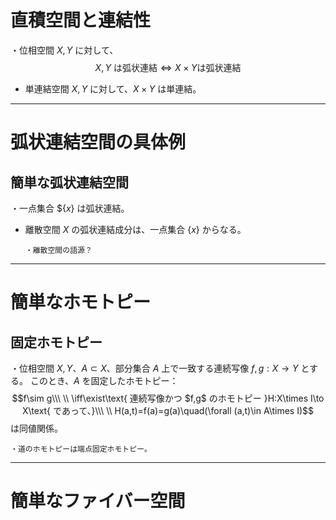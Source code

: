 
# 直積空間と連結性

・位相空間 $X,Y$ に対して、
$$X,Y\text{ は弧状連結}\iff X\times Y\text{は弧状連結}$$

- 単連結空間 $X,Y$ に対して、$X\times Y$ は単連結。

---

# 弧状連結空間の具体例

## 簡単な弧状連結空間

・一点集合 $$\{x\}$ は弧状連結。

- 離散空間 $X$ の弧状連結成分は、一点集合 $\{x\}$ からなる。

      ・離散空間の語源？

---


# 簡単なホモトピー

## 固定ホモトピー

・位相空間 $X,Y$、$A\subset X$、部分集合 $A$ 上で一致する連続写像 $f,g:X\to Y$ とする。
このとき、$A$ を固定したホモトピー：
$$f\sim g\\\ \\
\iff\exist\text{ 連続写像かつ $f,g$ のホモトピー }H:X\times I\to X\text{ であって、}\\\ \\
H(a,t)=f(a)=g(a)\quad(\forall (a,t)\in A\times I)$$は同値関係。

    ・道のホモトピーは端点固定ホモトピー。



---


# 簡単なファイバー空間